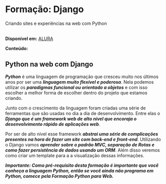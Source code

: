 # Formação: Django
Criando sites e experiências na web com Python<br><br>

**Disponível em:** <a href="https://cursos.alura.com.br/formacao-django" target=_blank>ALURA</a>

**Conteúdo:**<br>
## Python na web com Django<br>
**_Python_** é uma linguagem de programação que cresceu muito nos últimos anos por ser uma **_linguagem muito flexível e poderosa_**. Nela podemos utilizar os **_paradigmas funcional ou orientado a objetos_** e com isso escolher a melhor forma de escolher dentro do projeto que estamos criando.

Junto com o crescimento da linguagem foram criadas uma série de ferramentas que são usadas no dia a dia de desenvolvimento. Entre elas o **_Django que é um framework web de alto nível que encoraja o desenvolvimento rápido de aplicações web_**.

Por ser de alto nível esse framework **_abstrai uma série de complicações presentes na hora de fazer um site com back-end e front-end_**. Utilizando o Django vamos **_aprender sobre o padrão MVC, separação de Rotas e como fazer persistência de dados usando um ORM_**. Além disso veremos como criar um template para a a visualização dessas informações.

**_Importante: Como pré-requisito desta formação é importante que você conheça a linguagem Python, então se você ainda não programa em Python, comece pela Formação Python para Web._**
